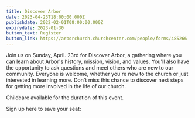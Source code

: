 ```yaml
---
title: Discover Arbor
date: 2023-04-23T18:00:00.000Z
publishdate: 2022-02-01T08:00:00.000Z
expirydate: 2023-01-30
button_text: Register
button_link: https://arborchurch.churchcenter.com/people/forms/485266
---
```

Join us on Sunday, April. 23rd for Discover Arbor, a gathering where you can learn about Arbor's history, mission, vision, and values. You'll also have the opportunity to ask questions and meet others who are new to our community. Everyone is welcome, whether you're new to the church or just interested in learning more. Don't miss this chance to discover next steps for getting more involved in the life of our church.

Childcare available for the duration of this event.

Sign up here to save your seat: